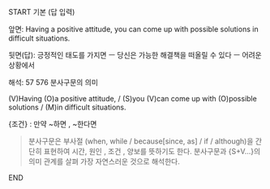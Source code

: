 START
기본 (답 입력)

앞면:
Having a positive attitude, you can come up with possible solutions in difficult situations.


뒷면(답):
긍정적인 태도를 가지면 ㅡ 당신은 가능한 해결책을 떠올릴 수 있다 ㅡ 어려운 상황에서


해석:
57 576 분사구문의 의미

(V)Having (O)a positive attitude, / (S)you (V)can come up with (O)possible solutions / (M)in difficult situations.

{조건} : 만약 ~하면 , ~한다면

> 분사구문은 부사절 (when, while / because[since, as] / if / although)을
> 간단히 표현하여 시간, 원인 , 조건 , 양보를 뜻하기도 한다.
> 분사구문과 {S+V...}의 의미 관계를 살펴 가장 자연스러운 것으로 해석한다.
<!--ID: 1695424777038-->
END